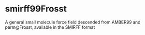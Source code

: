 # smirff99Frosst
A general small molecule force field descended from AMBER99 and parm@Frosst, available in the SMIRFF format
